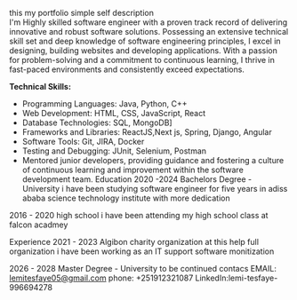 this my portfolio 
             simple self description     
I'm Highly skilled software engineer with a proven track record of delivering innovative and robust software solutions. 
Possessing an extensive technical skill set and deep knowledge of software engineering principles, I excel in designing,
building websites and developing applications. With a passion for problem-solving and a commitment to continuous learning,
I thrive in fast-paced environments and consistently exceed expectations.

**Technical Skills:**
- Programming Languages: Java, Python, C++
- Web Development: HTML, CSS, JavaScript, React
- Database Technologies: SQL, MongoDB]
- Frameworks and Libraries:  ReactJS,Next js, Spring, Django, Angular
- Software Tools:  Git, JIRA, Docker
- Testing and Debugging:  JUnit, Selenium, Postman
- Mentored junior developers, providing guidance and fostering a culture of continuous learning and improvement within the software development team.
Education
2020 -2024
Bachelors Degree - University
i have been studying software engineer for five years in adiss ababa science technology institute with more dedication

 2016 - 2020
high school
i have been attending my high school class at falcon acadmey

Experience
 2021 - 2023
Algibon charity organization
at this help full organization i have been working as an IT support software monitization

 2026 - 2028
Master Degree - University
to be continued
contacs
EMAIL: lemitesfaye05@gmail.com
phone: +251912321087
LinkedIn:lemi-tesfaye-996694278
